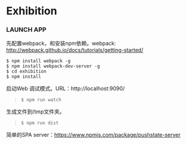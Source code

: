 # Exhibition

### LAUNCH APP
先配置webpack，和安装npm依赖。webpack: http://webpack.github.io/docs/tutorials/getting-started/
```
$ npm install webpack -g
$ npm install webpack-dev-server -g
$ cd exhibition
$ npm install
```
启动Web 调试模式。URL：http://localhost:9090/

>`$ npm run watch`

生成文件到/tmp文件夹。

>`$ npm run dist`

简单的SPA server：https://www.npmjs.com/package/pushstate-server

